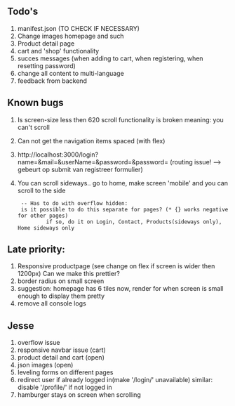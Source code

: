 

## Todo's
1. manifest.json (TO CHECK IF NECESSARY)
2. Change images homepage and such 
5. Product detail page
6. cart and 'shop' functionality
8. succes messages (when adding to cart, when registering, when resetting password)
9. change all content to multi-language
10. feedback from backend

## Known bugs
1. Is screen-size less then 620 scroll functionality is broken
        meaning: you can't scroll
2. Can not get the navigation items spaced (with flex)
3. http://localhost:3000/login?name=&mail=&userName=&password=&password= 
        (routing issue! --> gebeurt op submit van registreer formulier)
4. You can scroll sideways.. 
        go to home, make screen 'mobile' and you can scroll to the side

        -- Has to do with overflow hidden:
        is it possible to do this separate for pages? (* {} works negative for other pages)
                if so, do it on Login, Contact, Products(sideways only), Home sideways only 

## Late priority:
1. Responsive productpage (see change on flex if screen is wider then 1200px)
   Can we make this prettier? 
2. border radius on small screen
3. suggestion: homepage has 6 tiles now, render for when screen is small enough to display them pretty
4. remove all console logs

## Jesse
1. overflow issue 
3. responsive navbar issue (cart)
4. product detail and cart (open)
5. json images (open) 
6. leveling forms on different pages
7. redirect user if already logged in(make '/login/' unavailable)
   similar: disable '/profile/' if not logged in
8. hamburger stays on screen when scrolling